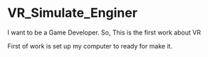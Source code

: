 # VR_Simulate_Enginer
I want to be a Game Developer. So, This is the first work about VR

First of work is set up my computer to ready for make it.
